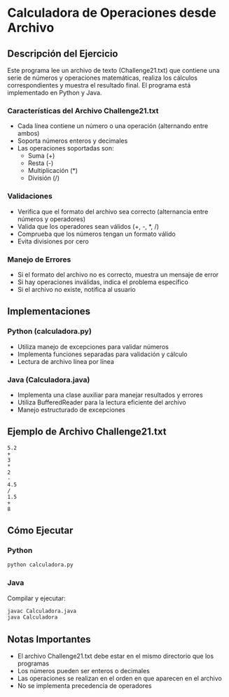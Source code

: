 # Calculadora de Operaciones desde Archivo

## Descripción del Ejercicio
Este programa lee un archivo de texto (Challenge21.txt) que contiene una serie de números y operaciones matemáticas, realiza los cálculos correspondientes y muestra el resultado final. El programa está implementado en Python y Java.

### Características del Archivo Challenge21.txt
- Cada línea contiene un número o una operación (alternando entre ambos)
- Soporta números enteros y decimales
- Las operaciones soportadas son:
  * Suma (+)
  * Resta (-)
  * Multiplicación (*)
  * División (/)

### Validaciones
- Verifica que el formato del archivo sea correcto (alternancia entre números y operadores)
- Valida que los operadores sean válidos (+, -, *, /)
- Comprueba que los números tengan un formato válido
- Evita divisiones por cero

### Manejo de Errores
- Si el formato del archivo no es correcto, muestra un mensaje de error
- Si hay operaciones inválidas, indica el problema específico
- Si el archivo no existe, notifica al usuario

## Implementaciones

### Python (calculadora.py)
- Utiliza manejo de excepciones para validar números
- Implementa funciones separadas para validación y cálculo
- Lectura de archivo línea por línea

### Java (Calculadora.java)
- Implementa una clase auxiliar para manejar resultados y errores
- Utiliza BufferedReader para la lectura eficiente del archivo
- Manejo estructurado de excepciones

## Ejemplo de Archivo Challenge21.txt
```
5.2
+
3
*
2
-
4.5
/
1.5
+
8
```

## Cómo Ejecutar

### Python
```bash
python calculadora.py
```

### Java
Compilar y ejecutar:
```bash
javac Calculadora.java
java Calculadora
```

## Notas Importantes
- El archivo Challenge21.txt debe estar en el mismo directorio que los programas
- Los números pueden ser enteros o decimales
- Las operaciones se realizan en el orden en que aparecen en el archivo
- No se implementa precedencia de operadores
